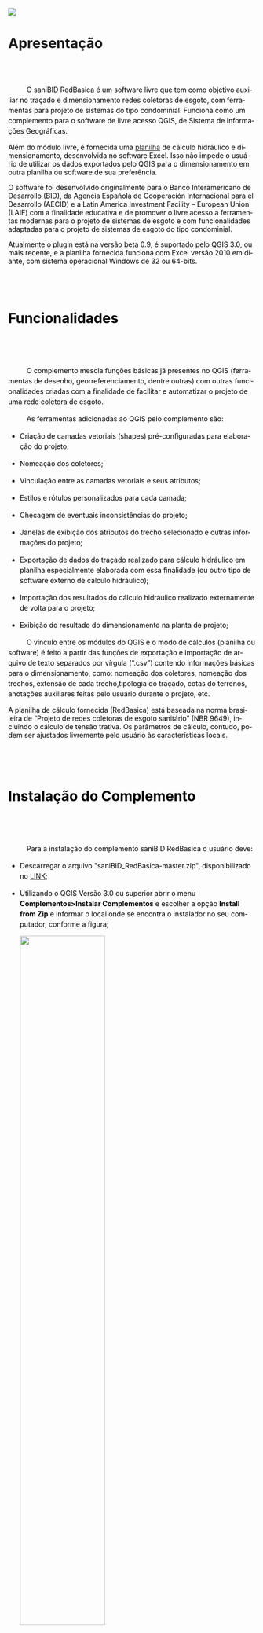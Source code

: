 <!DOCTYPE HTML PUBLIC "-//W3C//DTD HTML 4.0 Transitional//EN">
<HTML>
<HEAD>
	<META HTTP-EQUIV="CONTENT-TYPE" CONTENT="text/html; charset=utf-8">
	<META NAME="GENERATOR" CONTENT="LibreOffice 4.1.6.2 (Linux)">
	<META NAME="AUTHOR" CONTENT="LeoNazareth">
	<META NAME="CREATED" CONTENT="20160913;140200000000000">
	<META NAME="CHANGEDBY" CONTENT="LeoNazareth">
	<META NAME="CHANGED" CONTENT="20160916;123300000000000">
	<META NAME="AppVersion" CONTENT="14.0000">
	<META NAME="DocSecurity" CONTENT="0">
	<META NAME="HyperlinksChanged" CONTENT="false">
	<META NAME="LinksUpToDate" CONTENT="false">
	<META NAME="ScaleCrop" CONTENT="false">
	<META NAME="ShareDoc" CONTENT="false">
</HEAD>

<img src="https://github.com/leonazareth/sanibid_redbasica/blob/master/Images/Logo%20SaniBID%20RB_v.02..png"></P>


<BODY LANG="pt-BR" DIR="LTR">
<H1 CLASS="western">Apresentação</H1>
<P STYLE="margin-bottom: 0.14in"><BR><BR>
</P>
<P STYLE="text-indent: 0.39in; margin-bottom: 0.14in; line-height: 150%">
<FONT COLOR="#000000">
O saniBID RedBasica  é um software livre que tem como objetivo auxiliar no traçado 
e dimensionamento redes coletoras de esgoto, com ferramentas para projeto de sistemas do tipo condominial. 
Funciona como um complemento para o software de livre acesso QGIS, de Sistema de Informações Geográficas.</P>

Além do módulo livre, é fornecida uma <a href="https://github.com/leonazareth/sanibid_redbasica/blob/master/saniBID_RedBasica_Planilha_Dimensionamento_PT.xlsm">planilha</a> de cálculo hidráulico e dimensionamento, desenvolvida no software Excel.
Isso não impede o usuário de utilizar os dados exportados pelo QGIS para o dimensionamento em outra planilha ou software 
de sua preferência.</P>

O software foi desenvolvido originalmente para o Banco Interamericano de Desarrollo (BID), da Agencia Española de 
Cooperación Internacional para el Desarrollo (AECID) e a Latin America Investment Facility – European Union (LAIF) 
com a finalidade educativa e de promover o livre acesso a ferramentas modernas para o projeto de sistemas de esgoto 
e com funcionalidades adaptadas para o projeto de sistemas de esgoto do tipo condominial. </P>

Atualmente o plugin está na versão beta 0.9, é suportado pelo QGIS 3.0, ou mais recente, e a planilha 
fornecida funciona com Excel versão 2010 em diante, com sistema operacional Windows de 32 ou 64-bits. </P>
<P STYLE="margin-bottom: 0.14in"><BR><BR>

<H1 CLASS="western" STYLE="line-height: 150%; page-break-before: always">
Funcionalidades</H1>
<P STYLE="margin-bottom: 0.14in; line-height: 150%"><BR><BR>
</P>
<P STYLE="text-indent: 0.39in; margin-bottom: 0.14in; line-height: 150%">
O complemento mescla funções básicas já presentes no QGIS
(ferramentas de desenho, georreferenciamento, dentre outras) com
outras funcionalidades criadas com a finalidade de facilitar e
automatizar o projeto de uma rede coletora de esgoto.</P>
<P STYLE="text-indent: 0.39in; margin-bottom: 0.14in; line-height: 150%">
As ferramentas adicionadas ao QGIS pelo complemento são:</P>
<UL>
	<LI><P STYLE="margin-bottom: 0.14in; line-height: 150%">Criação de
	camadas vetoriais (shapes) pré-configuradas para elaboração do
	projeto;</P>
	<LI><P STYLE="margin-bottom: 0.14in; line-height: 150%">Nomeação
	dos coletores;</P>
	<LI><P STYLE="margin-bottom: 0.14in; line-height: 150%">Vinculação
	entre as camadas vetoriais e seus atributos;</P>
	<LI><P STYLE="margin-bottom: 0.14in; line-height: 150%">Estilos e
	rótulos personalizados para cada camada;</P>
	<LI><P STYLE="margin-bottom: 0.14in; line-height: 150%">Checagem de
	eventuais inconsistências do projeto;</P>
	<LI><P STYLE="margin-bottom: 0.14in; line-height: 150%">Janelas de
	exibição dos atributos do trecho selecionado e outras informações
	do projeto;</P>
	<LI><P STYLE="margin-bottom: 0.14in; line-height: 150%">Exportação
	de dados do traçado realizado para cálculo hidráulico em planilha
	especialmente elaborada com essa finalidade (ou outro tipo de
	software externo de cálculo hidráulico);</P>
	<LI><P STYLE="margin-bottom: 0.14in; line-height: 150%">Importação
	dos resultados do cálculo hidráulico realizado externamente  de
	volta para o projeto;</P>
	<LI><P STYLE="margin-bottom: 0.14in; line-height: 150%">Exibição
	do resultado do dimensionamento na planta de projeto;</P>
</UL>
<P STYLE="text-indent: 0.39in; margin-bottom: 0.14in; line-height: 150%">
O vínculo entre os módulos do QGIS e o modo de cálculos (planilha ou software) é feito a 
partir das funções de exportação e importação de arquivo de texto separados por vírgula 
(“.csv”) contendo informações básicas para o dimensionamento, como: nomeação dos
coletores, nomeação dos trechos, extensão de cada trecho,tipologia do traçado, 
cotas do terrenos, anotações auxiliares feitas pelo usuário durante o projeto, etc. </P>

A planilha de cálculo fornecida (RedBasica) está baseada na norma brasileira de “Projeto de
redes coletoras de esgoto sanitário” (NBR 9649), incluindo o cálculo de tensão trativa. 
Os parâmetros de cálculo, contudo, podem ser ajustados livremente pelo usuário às 
características locais.</P>

<P STYLE="text-indent: 0.39in; margin-bottom: 0.14in; line-height: 150%">
<BR><BR>
</P>
<H1 CLASS="western" STYLE="line-height: 150%">Instalação do Complemento</H1>
<P STYLE="margin-bottom: 0.14in; line-height: 150%"><BR><BR>
</P>
<P STYLE="text-indent: 0.39in; margin-bottom: 0.14in; line-height: 150%">
Para a instalação do complemento saniBID RedBasica o usuário deve:</P> 

<UL>
	<LI><P STYLE="margin-bottom: 0.14in; line-height: 150%">Descarregar o arquivo 
"saniBID_RedBasica-master.zip", disponibilizado no <a href="https://github.com/sanibid/red_basica/archive/refs/heads/dev.zip">LINK</a>;</P>
	<LI><P STYLE="margin-bottom: 0.14in; line-height: 150%">Utilizando o QGIS
  Versão 3.0 ou superior abrir o menu <b>Complementos>Instalar Complementos</b> e escolher a opção 
  <b>Install from Zip</b> e informar o local onde se encontra o instalador no seu computador, conforme a figura;</P> <img src="https://github.com/leonazareth/sanibid_redbasica/blob/master/Images/01%20Manual_Instalacao_Complemento_4.jpg" width=60% height=60%>

</P>
<H1 CLASS="western" STYLE="line-height: 150%">Manual do Usuário</H1>
<P STYLE="margin-bottom: 0.14in; line-height: 150%"><BR><BR>
</P>
<P STYLE="text-indent: 0.39in; margin-bottom: 0.14in; line-height: 150%">
No repositório está disponibilizado um <b> Guia Rápido para o Usuário</b>,
um tutorial na forma de exemplo com os passos básicos para um projeto de redes
básicas de esgoto condominial.

<H1 CLASS="western" STYLE="line-height: 150%">Lista de Atributos</H1>
<P STYLE="text-indent: 0.39in; margin-bottom: 0.14in; line-height: 150%">
<BR><BR>
</P>
<P STYLE="text-indent: 0.39in; margin-bottom: 0.14in; line-height: 150%">
O usuário pode escolher entre utilizar uma camada vetorial já
existente (com um traçado de rede já feito) ou inserir uma nova e
realizar seu traçado utilizando as ferramentas de desenho do QGIS. 
</P>
<P STYLE="text-indent: 0.39in; margin-bottom: 0.14in; line-height: 150%">
Os atributos padrão utilizados pelo plugin
estão listados com suas respectivas funções a seguir.</P>
<P STYLE="text-indent: -0.79in; margin-bottom: 0.14in; line-height: 150%">
Atributos da camada vetorial de trechos:</P>
<img src="https://github.com/leonazareth/sanibid_redbasica/blob/master/Images/Atributos_Trechos.png" width=60% height=60%></P>
Atributos da camada vetorial de dispositivos de inspeção (nós):</P>
<img src="https://github.com/leonazareth/sanibid_redbasica/blob/master/Images/Atributos_Nodes.png" width=60% height=60%></P>
<P STYLE="text-indent: -0.79in; margin-bottom: 0.14in; line-height: 150%">
Atributos da camada vetorial de unidades de contribuição:</P>
<img src="https://github.com/leonazareth/sanibid_redbasica/blob/master/Images/Unidades%20de%20Contribui%C3%A7%C3%A3o.png" width=60% height=60%></P>


<H1 CLASS="western" STYLE="line-height: 150%; page-break-before: always">
Colaboradores</H1>
<P STYLE="margin-bottom: 0.14in; line-height: 150%"><BR><BR>
</P>
<P STYLE="text-indent: 0.39in; margin-bottom: 0.14in; line-height: 150%">
Analista de Conceito: Leonardo Porto Nazareth</P>
</P>
<P STYLE="margin-bottom: 0.14in"><BR><BR>
</P>
<P STYLE="text-indent: 0.39in; margin-bottom: 0.14in; line-height: 150%">
Analista de Programação: Ticiano Bragatto</P>
</P>
<P STYLE="margin-bottom: 0.14in"><BR><BR>
</P>
<P STYLE="text-indent: 0.39in; margin-bottom: 0.14in; line-height: 150%">
Cálculos e modelagem hidráulica: Leonardo Porto Nazareth e Pery Nazareth</P>


<H1 CLASS="western" STYLE="line-height: 150%; page-break-before: always">
Licença</H1>
<P STYLE="margin-bottom: 0.14in; line-height: 150%"><BR><BR>

O saniBID RedBasica é um software Copyleft. Possui código-fonte
livre para atualizações e melhorias, assegurando, porém, que os produtos
derivados da versão aqui disponível estejam licenciados sob
termos idênticos, sendo vetada qualquer tipo de comercialização dos
mesmos. Termos de Licença: GNU GPLv3

Para mais detalhes acesse o link de <a href="https://github.com/leonazareth/sanibid_redbasica/blob/master/LICENSE">LICENÇA</a> do plugin.

<H1 CLASS="western" STYLE="line-height: 150%; page-break-before: always">
Dúvidas e Sugestões</H1>
<P STYLE="margin-bottom: 0.14in; line-height: 150%"><BR><BR>
Qualquer dúvida, sugestão ou para reportar algum problema encontrado podem ser enviados para o e-mail: leonazareth@gmail.com

<H1 CLASS="western" STYLE="line-height: 150%; page-break-before: always">
Como Contribuir?</H1>
<P STYLE="margin-bottom: 0.14in; line-height: 150%"><BR><BR>
Se você tiver interesse em contribuir com o desenvolvimento do plugin, entre em contato pelo email: leonazareth@gmail.com
